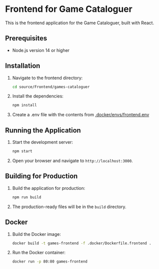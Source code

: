 # Frontend for Game Cataloguer

This is the frontend application for the Game Cataloguer, built with React.

## Prerequisites

- Node.js version 14 or higher

## Installation

1. Navigate to the frontend directory:

   ```bash
   cd source/Frontend/games-cataloguer  
   ```
2. Install the dependencies:
    ```bash
    npm install
    ```
3. Create a .env file with the contents from [.docker/envs/frontend.env](../../.docker/envs/frontend.env) 

## Running the Application

1. Start the development server:

   ```bash
   npm start
   ```

2. Open your browser and navigate to `http://localhost:3000`.

## Building for Production

1. Build the application for production:

   ```bash
   npm run build
   ```

2. The production-ready files will be in the `build` directory.

## Docker

1. Build the Docker image:

   ```bash
   docker build -t games-frontend -f .docker/Dockerfile.frontend .
   ```

2. Run the Docker container:

   ```bash
   docker run -p 80:80 games-frontend
   ```